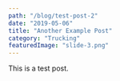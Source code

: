 ```yaml
---
path: "/blog/test-post-2"
date: "2019-05-06"
title: "Another Example Post"
category: "Trucking"
featuredImage: "slide-3.png"
---
```


This is a test post.

